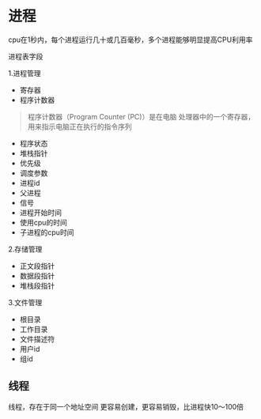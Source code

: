 #  进程

cpu在1秒内，每个进程运行几十或几百毫秒，多个进程能够明显提高CPU利用率

进程表字段

1.进程管理
 + 寄存器
 + 程序计数器
>程序计数器（Program Counter (PC)）是在电脑 处理器中的一个寄存器，用来指示电脑正在执行的指令序列
 + 程序状态
 + 堆栈指针
 + 优先级
 + 调度参数
 + 进程id
 + 父进程
 + 信号
 + 进程开始时间
 + 使用cpu的时间
 + 子进程的cpu时间
 
2.存储管理
 + 正文段指针
 + 数据段指针
 + 堆栈段指针
 
3.文件管理
 + 根目录
 + 工作目录
 + 文件描述符
 + 用户id
 + 组id
 

## 线程

线程，存在于同一个地址空间
更容易创建，更容易销毁，比进程快10～100倍

